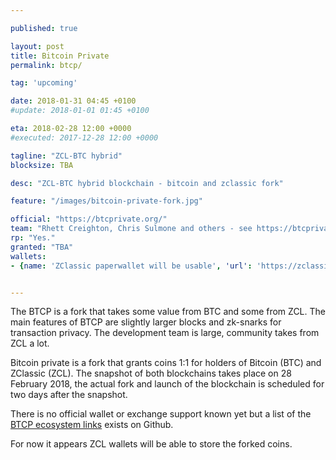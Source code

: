 ```yaml
---

published: true

layout: post
title: Bitcoin Private
permalink: btcp/

tag: 'upcoming'

date: 2018-01-31 04:45 +0100
#update: 2018-01-01 01:45 +0100

eta: 2018-02-28 12:00 +0000
#executed: 2017-12-28 12:00 +0000

tagline: "ZCL-BTC hybrid"
blocksize: TBA

desc: "ZCL-BTC hybrid blockchain - bitcoin and zclassic fork"

feature: "/images/bitcoin-private-fork.jpg"

official: "https://btcprivate.org/"
team: "Rhett Creighton, Chris Sulmone and others - see https://btcprivate.org/team.html"
rp: "Yes."
granted: "TBA"
wallets:
- {name: 'ZClassic paperwallet will be usable', 'url': 'https://zclassicpaperwallet.com/'}


---
```


The BTCP is a fork that takes some value from BTC and some from ZCL. The main features of BTCP are slightly larger blocks and zk-snarks for transaction privacy. The development team is large, community takes from ZCL a lot.

Bitcoin private is a fork that grants coins 1:1 for holders of Bitcoin (BTC) and ZClassic (ZCL). The snapshot of both blockchains takes place on 28 February 2018, the actual fork and launch of the blockchain is scheduled for two days after the snapshot.

There is no official wallet or exchange support known yet but a list of the [BTCP ecosystem links](https://github.com/BTCP-community/official-links/blob/master/README.md) exists on Github.

For now it appears ZCL wallets will be able to store the forked coins.
